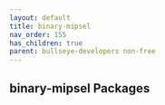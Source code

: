 ```yaml
---
layout: default
title: binary-mipsel
nav_order: 155
has_children: true
parent: bullseye-developers non-free
---
```


## binary-mipsel Packages
